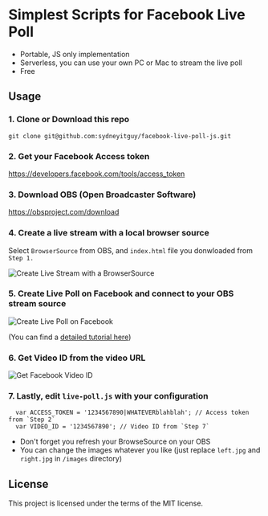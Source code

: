 # Simplest Scripts for Facebook Live Poll

 - Portable, JS only implementation
 - Serverless, you can use your own PC or Mac to stream the live poll
 - Free


## Usage

### 1. Clone or Download this repo

`git clone git@github.com:sydneyitguy/facebook-live-poll-js.git`

### 2. Get your Facebook Access token

https://developers.facebook.com/tools/access_token

### 3. Download OBS (Open Broadcaster Software)

https://obsproject.com/download

### 4. Create a live stream with a local browser source

Select `BrowserSource` from OBS, and `index.html` file you donwloaded from `Step 1.`

![Create Live Stream with a BrowserSource](https://raw.githubusercontent.com/sydneyitguy/facebook-live-poll-js/master/tutorials/fb-poll-create.png)

### 5. Create Live Poll on Facebook and connect to your OBS stream source

![Create Live Poll on Facebook](https://raw.githubusercontent.com/sydneyitguy/facebook-live-poll-js/master/tutorials/obs-create.png)

(You can find a [detailed tutorial here](https://obsproject.com/forum/resources/how-to-stream-to-facebook-live.391))

### 6. Get Video ID from the video URL

![Get Facebook Video ID](https://raw.githubusercontent.com/sydneyitguy/facebook-live-poll-js/master/tutorials/fb-get-video-url.png)

### 7. Lastly, edit `live-poll.js` with your configuration

```
  var ACCESS_TOKEN = '1234567890|WHATEVERblahblah'; // Access token from `Step 2`
  var VIDEO_ID = '1234567890'; // Video ID from `Step 7`
```

 - Don't forget you refresh your BrowseSource on your OBS
 - You can change the images whatever you like (just replace `left.jpg` and `right.jpg` in `/images` directory)


## License

This project is licensed under the terms of the MIT license.
